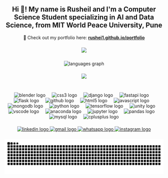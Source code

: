<h2 align="center">Hi 👋! My name is Rusheil and I'm a Computer Science Student specializing in AI and Data Science, from MIT World Peace University, Pune</h2>

<p align="center">
  🚀 Check out my portfolio here: <a href="https://rushei1.github.io/portfolio" target="_blank"><strong>rushei1.github.io/portfolio</strong></a>
</p>

###

<div align="center">
  <img height="200" src="https://camo.githubusercontent.com/c6a61a1338493cfa3e48cefea1029a426a0650897dcd38de54d52964d7d4aab5/68747470733a2f2f692e70696e696d672e636f6d2f6f726967696e616c732f39642f31332f39652f39643133396563313133666336306533343831353766646438336163653339622e676966"  />
</div>

###

<div align="center">
  <img src="https://github-readme-stats.vercel.app/api/top-langs?username=rushei1&locale=en&hide_title=false&layout=compact&card_width=320&langs_count=5&theme=dracula&hide_border=false&order=2" height="150" alt="languages graph"  />
</div>

###

<div align="center">
  <img src="https://github-readme-stats.vercel.app/api?username=rushei1&show_icons=true&theme=tokyonight&hide_border=true&count_private=true&include_all_commits=true%22%20alt=%22GitHub%20Stats" />
</div>

###

<br clear="both">

<div align="center">
  <img src="https://skillicons.dev/icons?i=blender" height="30" alt="blender logo"  />
  <img width="12" />
  <img src="https://skillicons.dev/icons?i=css" height="30" alt="css3 logo"  />
  <img width="12" />
  <img src="https://skillicons.dev/icons?i=django" height="30" alt="django logo"  />
  <img width="12" />
  <img src="https://skillicons.dev/icons?i=fastapi" height="30" alt="fastapi logo"  />
  <img width="12" />
  <img src="https://skillicons.dev/icons?i=flask" height="30" alt="flask logo"  />
  <img width="12" />
  <img src="https://skillicons.dev/icons?i=github" height="30" alt="github logo"  />
  <img width="12" />
  <img src="https://skillicons.dev/icons?i=html" height="30" alt="html5 logo"  />
  <img width="12" />
  <img src="https://skillicons.dev/icons?i=js" height="30" alt="javascript logo"  />
  <img width="12" />
  <img src="https://skillicons.dev/icons?i=mongodb" height="30" alt="mongodb logo"  />
  <img width="12" />
  <img src="https://skillicons.dev/icons?i=py" height="30" alt="python logo"  />
  <img width="12" />
  <img src="https://skillicons.dev/icons?i=tensorflow" height="30" alt="tensorflow logo"  />
  <img width="12" />
  <img src="https://skillicons.dev/icons?i=unity" height="30" alt="unity logo"  />
  <img width="12" />
  <img src="https://skillicons.dev/icons?i=vscode" height="30" alt="vscode logo"  />
  <img width="12" />
  <img src="https://cdn.simpleicons.org/anaconda/44A833" height="30" alt="anaconda logo"  />
  <img width="12" />
  <img src="https://cdn.simpleicons.org/jupyter/F37626" height="30" alt="jupyter logo"  />
  <img width="12" />
  <img src="https://cdn.simpleicons.org/pandas/150458" height="30" alt="pandas logo"  />
  <img width="12" />
  <img src="https://cdn.simpleicons.org/mysql/4479A1" height="30" alt="mysql logo"  />
  <img width="12" />
  <img src="https://skillicons.dev/icons?i=cpp" height="30" alt="cplusplus logo"  />
</div>

###

<div align="center">
  <a href="https://www.linkedin.com/in/rushei1/" target="_blank">
    <img src="https://img.shields.io/static/v1?message=LinkedIn&logo=linkedin&label=&color=0077B5&logoColor=white&labelColor=&style=for-the-badge" height="35" alt="linkedin logo"  />
  </a>
  <a href="mailto:rusheilbaath01@gmail.com" target="_blank">
    <img src="https://img.shields.io/static/v1?message=Gmail&logo=gmail&label=&color=D14836&logoColor=white&labelColor=&style=for-the-badge" height="35" alt="gmail logo"  />
  </a>
  <a href="https://wa.me/8888820244" target="_blank">
    <img src="https://img.shields.io/static/v1?message=Whatsapp&logo=whatsapp&label=&color=25D366&logoColor=white&labelColor=&style=for-the-badge" height="35" alt="whatsapp logo"  />
  </a>
  <a href="https://www.instagram.com/rusheilbaath" target="_blank">
    <img src="https://img.shields.io/static/v1?message=Instagram&logo=instagram&label=&color=E4405F&logoColor=white&labelColor=&style=for-the-badge" height="35" alt="instagram logo"  />
  </a>
</div>

###

<img src="https://raw.githubusercontent.com/rushei1/rushei1/output/snake.svg" alt="Snake animation" />

###
